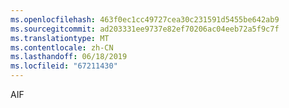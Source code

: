 ```yaml
---
ms.openlocfilehash: 463f0ec1cc49727cea30c231591d5455be642ab9
ms.sourcegitcommit: ad203331ee9737e82ef70206ac04eeb72a5f9c7f
ms.translationtype: MT
ms.contentlocale: zh-CN
ms.lasthandoff: 06/18/2019
ms.locfileid: "67211430"
---
```

AIF